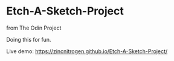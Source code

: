 # Etch-A-Sketch-Project
from The Odin Project

Doing this for fun.

Live demo: https://zincnitrogen.github.io/Etch-A-Sketch-Project/
